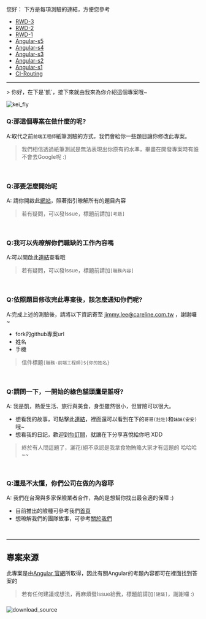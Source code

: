 ##
您好：
下方是每項測驗的連結，方便您參考
<ul>
<li><a href="https://github.com/chao510/NewStart/commit/68e7887b49d795315bd109e78aba996ad77e37ca">RWD-3 </a></li>
<li><a href="https://github.com/chao510/NewStart/commit/6a2a43dac92b9bc3f5670195f76d079e20a4da74">RWD-2 <a/></li>
<li><a href="https://github.com/chao510/NewStart/commit/e89771b17f24327b1563631bbb41e79f90b641bb">RWD-1 </a></li>
<li><a href="https://github.com/chao510/NewStart/commit/23ace4fbba90448950d13133c134b9a7394395f8">Angular-s5</a></li>
<li><a href="https://github.com/chao510/NewStart/commit/d757b41441494d7a5c6ecb1344e3684d7e35d7f5">Angular-s4</a></li>
<li><a href="https://github.com/chao510/NewStart/commit/9326f847ea1d842086884799b4ba7e4f8030c5b8">Angular-s3</a></li>
<li><a href="https://github.com/chao510/NewStart/commit/2cb4fd28d4780bf8a91c8d36308b5bee711df62c">Angular-s2</a></li>
<li><a href="https://github.com/chao510/NewStart/commit/5bfabced47752552751bb7eb34df93a6a31b7120">Angular-s1</a></li>
<li><a href="https://github.com/chao510/NewStart/commit/bcdcbd271542f520a2073efdf9b1435c466b181a">CI-Routing</a></li>
</ul>

<hr/>>
你好，在下是`凱`，接下來就由我來為你介紹這個專案哦~

![kei_fly](/assets/imgaes/kei_fly.png)

### Q:那這個專案在做什麼的呢?

A:取代之前`前端工程師`紙筆測驗的方式，我們會給你一些題目讓你修改此專案。

> 我們相信透過紙筆測試是無法表現出你原有的水準，畢盡在開發專案時有誰不會去Google呢 :)

<br/>

### Q:那要怎麼開始呢

A: 請你開啟此[網站](https://careline-newstar.firebaseapp.com/)，照著指引暸解所有的題目內容

> 若有疑問，可以發Issue，標題前請加`[考題]`

<br/>

### Q:我可以先暸解你們職缺的工作內容嗎

A:可以開啟此[連結](https://www.104.com.tw/job/?jobno=5a0c4&jobsource=checkc)查看哦

> 若有疑問，可以發Issue，標題前請加`[職務內容]`

<br/>

### Q:依照題目修改完此專案後，該怎麼通知你們呢?

A:完成上述的測驗後，請將以下資訊寄至 jimmy.lee@careline.com.tw ，謝謝囉~
 - fork的github專案url
 - 姓名
 - 手機
 
 
 > 信件標題`[職務-前端工程師]${你的姓名}`
 
<br/>

### Q:請問一下，一開始的綠色貓頭鷹是誰呀?

A: 我是凱，熱愛生活、旅行與美食，身型雖然很小，但冒險可以很大。
 - 想看我的故事，可點擊此[連結](https://www.careline.com.tw/story)，裡面還可以看到在下的`哥哥(壯壯)`和`妹妹(安安)`哦~
 - 想看我的日記，歡迎到[fb訂閱](https://www.facebook.com/kaistraventure/)，就讓在下分享喜悅給你吧 XDD

> 終於有人問這題了，灑花(絕不承認是我拿食物賄賂大家才有這題的 哈哈哈~~

<br/>

### Q:還是不太懂，你們公司在做的內容耶

A: 我們在台灣與多家保險業者合作，為的是想幫你找出最合適的保障 :)
 - 目前推出的險種可參考我們[首頁](https://www.careline.com.tw/)
 - 想暸解我們的團隊故事，可參考[關於我們](https://www.careline.com.tw/aboutus/)
 
<br/>

---
## 專案來源
 此專案是由[Angular 官網](https://angular.io/tutorial)所取得，因此有關Angular的考題內容都可在裡面找到答案的
 
 > 若有任何建議或想法，再麻煩發Issue給我，標題前請加`[建議]`，謝謝囉 :)
### 

![download_source](/assets/imgaes/download_example.png)
